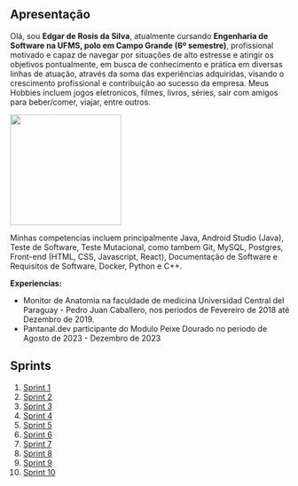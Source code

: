 ## Apresentação

Olá, sou **Edgar de Rosis da Silva**, atualmente cursando **Engenharia de Software na UFMS, polo em Campo Grande (6º semestre)**, profissional motivado e capaz de navegar por situações de alto estresse e atingir os objetivos pontualmente, em busca de conhecimento e prática em diversas linhas de atuação, através da soma das experiências adquiridas, visando o crescimento profissional e contribuição ao sucesso da empresa. Meus Hobbies incluem jogos eletronicos, filmes, livros, séries, sair com amigos para beber/comer, viajar, entre outros. 

<img width="200" src="https://avatars.githubusercontent.com/u/33706301?v=4">

Minhas competencias incluem principalmente Java, Android Studio (Java), Teste de Software, Teste Mutacional, como tambem Git, MySQL, Postgres, Front-end (HTML, CSS, Javascript, React), Documentação de Software e Requisitos de Software, Docker, Python e C++.

**Experiencias:**
- Monitor de Anatomia na faculdade de medicina Universidad Central del Paraguay - Pedro Juan Caballero, nos periodos de Fevereiro de 2018 até Dezembro de 2019.
- Pantanal.dev participante do Modulo Peixe Dourado no periodo de Agosto de 2023 - Dezembro de 2023



## Sprints 

1. [Sprint 1](/Sprint1/README.md)
2. [Sprint 2](/Sprint2/README.md)
3. [Sprint 3](/Sprint3/README.md)
4. [Sprint 4](/Sprint4/README.md)
5. [Sprint 5](/Sprint5/README.md)
6. [Sprint 6](/Sprint6/README.md)
7. [Sprint 7](/Sprint7/README.md)
8. [Sprint 8](/Sprint8/README.md)
9. [Sprint 9](/Sprint9/README.md)
10. [Sprint 10](/)